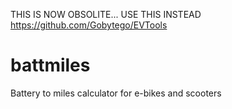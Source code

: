 THIS IS NOW OBSOLITE... USE THIS INSTEAD https://github.com/Gobytego/EVTools

# battmiles
Battery to miles calculator for e-bikes and scooters
